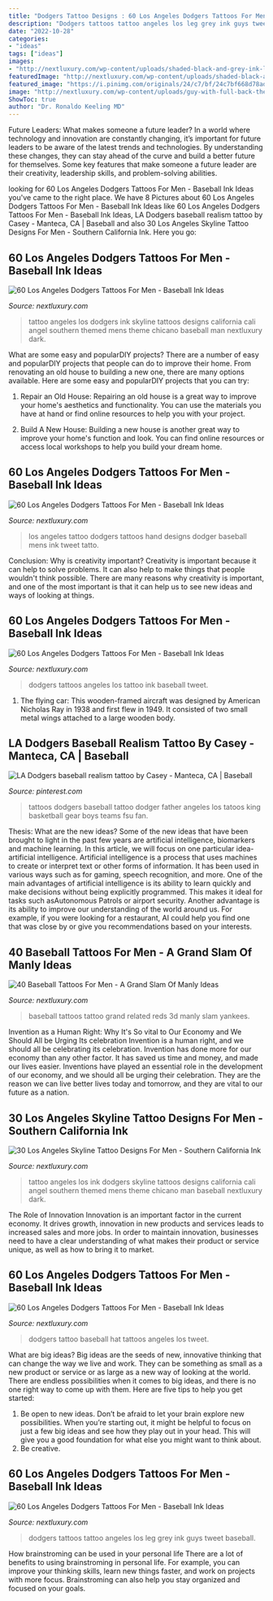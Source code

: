 ```yaml
---
title: "Dodgers Tattoo Designs : 60 Los Angeles Dodgers Tattoos For Men"
description: "Dodgers tattoos tattoo angeles los leg grey ink guys tweet baseball"
date: "2022-10-28"
categories:
- "ideas"
tags: ["ideas"]
images:
- "http://nextluxury.com/wp-content/uploads/shaded-black-and-grey-ink-leg-calf-la-dodgers-tattoos-guys.jpg"
featuredImage: "http://nextluxury.com/wp-content/uploads/shaded-black-and-grey-ink-leg-calf-la-dodgers-tattoos-guys.jpg"
featured_image: "https://i.pinimg.com/originals/24/c7/bf/24c7bf668d78ad14a5366df39bdb7a6e.jpg"
image: "http://nextluxury.com/wp-content/uploads/guy-with-full-back-themed-los-angeles-skyline-tattoo-design.jpg"
ShowToc: true
author: "Dr. Ronaldo Keeling MD"
---
```



Future Leaders: What makes someone a future leader?
In a world where technology and innovation are constantly changing, it’s important for future leaders to be aware of the latest trends and technologies. By understanding these changes, they can stay ahead of the curve and build a better future for themselves. Some key features that make someone a future leader are their creativity, leadership skills, and problem-solving abilities.

	

		
looking for 60 Los Angeles Dodgers Tattoos For Men - Baseball Ink Ideas you've came to the right place. We have 8 Pictures about 60 Los Angeles Dodgers Tattoos For Men - Baseball Ink Ideas like 60 Los Angeles Dodgers Tattoos For Men - Baseball Ink Ideas, LA Dodgers baseball realism tattoo by Casey - Manteca, CA | Baseball and also 30 Los Angeles Skyline Tattoo Designs For Men - Southern California Ink. Here you go:
		
    
## 60 Los Angeles Dodgers Tattoos For Men - Baseball Ink Ideas

<img loading=lazy src="http://nextluxury.com/wp-content/uploads/full-back-los-angeles-themed-dodgers-tattoo-ideas-for-males.jpg" onerror="this.onerror=null;this.src='https://tse2.mm.bing.net/th?id=OIP.k8P3oblxuFb1TFM433Y1tgHaHa&amp;pid=15.1';" alt="60 Los Angeles Dodgers Tattoos For Men - Baseball Ink Ideas">

_Source: nextluxury.com_

>tattoo angeles los dodgers ink skyline tattoos designs california cali angel southern themed mens theme chicano baseball man nextluxury dark. 

	

What are some easy and popularDIY projects?
There are a number of easy and popularDIY projects that people can do to improve their home. From renovating an old house to building a new one, there are many options available. Here are some easy and popularDIY projects that you can try:
1. Repair an Old House: Repairing an old house is a great way to improve your home's aesthetics and functionality. You can use the materials you have at hand or find online resources to help you with your project.

2. Build A New House: Building a new house is another great way to improve your home's function and look. You can find online resources or access local workshops to help you build your dream home.

    
## 60 Los Angeles Dodgers Tattoos For Men - Baseball Ink Ideas

<img loading=lazy src="http://nextluxury.com/wp-content/uploads/mens-tattoo-dodgers-design-la-los-angeles-on-hand.jpg" onerror="this.onerror=null;this.src='https://tse1.mm.bing.net/th?id=OIP.OD6KW6UCQdA-VI0u4k29MQHaHa&amp;pid=15.1';" alt="60 Los Angeles Dodgers Tattoos For Men - Baseball Ink Ideas">

_Source: nextluxury.com_

>los angeles tattoo dodgers tattoos hand designs dodger baseball mens ink tweet tatto. 

	

Conclusion: Why is creativity important?
Creativity is important because it can help to solve problems. It can also help to make things that people wouldn't think possible. There are many reasons why creativity is important, and one of the most important is that it can help us to see new ideas and ways of looking at things.

    
## 60 Los Angeles Dodgers Tattoos For Men - Baseball Ink Ideas

<img loading=lazy src="http://nextluxury.com/wp-content/uploads/leg-calf-logo-creative-dodgers-tattoos-for-men.jpg" onerror="this.onerror=null;this.src='https://tse2.mm.bing.net/th?id=OIP.fYHS1HbcWvIv3-4S1zflFAHaHa&amp;pid=15.1';" alt="60 Los Angeles Dodgers Tattoos For Men - Baseball Ink Ideas">

_Source: nextluxury.com_

>dodgers tattoos angeles los tattoo ink baseball tweet. 

	

1. The flying car: This wooden-framed aircraft was designed by American Nicholas Ray in 1938 and first flew in 1949. It consisted of two small metal wings attached to a large wooden body.

    
## LA Dodgers Baseball Realism Tattoo By Casey - Manteca, CA | Baseball

<img loading=lazy src="https://i.pinimg.com/originals/24/c7/bf/24c7bf668d78ad14a5366df39bdb7a6e.jpg" onerror="this.onerror=null;this.src='https://tse1.mm.bing.net/th?id=OIP.rAgP_AcGmEuaTMTcaiSoqgHaHa&amp;pid=15.1';" alt="LA Dodgers baseball realism tattoo by Casey - Manteca, CA | Baseball">

_Source: pinterest.com_

>tattoos dodgers baseball tattoo dodger father angeles los tatoos king basketball gear boys teams fsu fan. 

	

Thesis: What are the new ideas?
Some of the new ideas that have been brought to light in the past few years are artificial intelligence, biomarkers and machine learning. In this article, we will focus on one particular idea- artificial intelligence. Artificial intelligence is a process that uses machines to create or interpret text or other forms of information. It has been used in various ways such as for gaming, speech recognition, and more. 
One of the main advantages of artificial intelligence is its ability to learn quickly and make decisions without being explicitly programmed. This makes it ideal for tasks such asAutonomous Patrols or airport security. Another advantage is its ability to improve our understanding of the world around us. For example, if you were looking for a restaurant, AI could help you find one that was close by or give you recommendations based on your interests.

    
## 40 Baseball Tattoos For Men - A Grand Slam Of Manly Ideas

<img loading=lazy src="http://nextluxury.com/wp-content/uploads/baseball-related-tattoos-on-man.jpg" onerror="this.onerror=null;this.src='https://tse2.mm.bing.net/th?id=OIP.5pcY6ap8tfaxl5tuvdi2dQAAAA&amp;pid=15.1';" alt="40 Baseball Tattoos For Men - A Grand Slam Of Manly Ideas">

_Source: nextluxury.com_

>baseball tattoos tattoo grand related reds 3d manly slam yankees. 

	

Invention as a Human Right: Why It's So vital to Our Economy and We Should All be Urging Its celebration
Invention is a human right, and we should all be celebrating its celebration. Invention has done more for our economy than any other factor. It has saved us time and money, and made our lives easier.
Inventions have played an essential role in the development of our economy, and we should all be urging their celebration. They are the reason we can live better lives today and tomorrow, and they are vital to our future as a nation.

    
## 30 Los Angeles Skyline Tattoo Designs For Men - Southern California Ink

<img loading=lazy src="http://nextluxury.com/wp-content/uploads/guy-with-full-back-themed-los-angeles-skyline-tattoo-design.jpg" onerror="this.onerror=null;this.src='https://tse3.mm.bing.net/th?id=OIP.DUngVdrwxCElAhsiBW9B_wHaHa&amp;pid=15.1';" alt="30 Los Angeles Skyline Tattoo Designs For Men - Southern California Ink">

_Source: nextluxury.com_

>tattoo angeles los ink dodgers skyline tattoos designs california cali angel southern themed mens theme chicano man baseball nextluxury dark. 

	

The Role of Innovation
Innovation is an important factor in the current economy. It drives growth, innovation in new products and services leads to increased sales and more jobs. In order to maintain innovation, businesses need to have a clear understanding of what makes their product or service unique, as well as how to bring it to market.

    
## 60 Los Angeles Dodgers Tattoos For Men - Baseball Ink Ideas

<img loading=lazy src="http://nextluxury.com/wp-content/uploads/small-black-and-grey-shaded-mlb-baseball-hat-dodgers-male-tattoo-ideas.jpg" onerror="this.onerror=null;this.src='https://tse1.mm.bing.net/th?id=OIP.GiV9k1fs50XO-22SFxFGQQHaHa&amp;pid=15.1';" alt="60 Los Angeles Dodgers Tattoos For Men - Baseball Ink Ideas">

_Source: nextluxury.com_

>dodgers tattoo baseball hat tattoos angeles los tweet. 

	

What are big ideas?
Big ideas are the seeds of new, innovative thinking that can change the way we live and work. They can be something as small as a new product or service or as large as a new way of looking at the world. There are endless possibilities when it comes to big ideas, and there is no one right way to come up with them. Here are five tips to help you get started: 
1. Be open to new ideas. Don’t be afraid to let your brain explore new possibilities. When you’re starting out, it might be helpful to focus on just a few big ideas and see how they play out in your head. This will give you a good foundation for what else you might want to think about. 
2. Be creative.

    
## 60 Los Angeles Dodgers Tattoos For Men - Baseball Ink Ideas

<img loading=lazy src="http://nextluxury.com/wp-content/uploads/shaded-black-and-grey-ink-leg-calf-la-dodgers-tattoos-guys.jpg" onerror="this.onerror=null;this.src='https://tse1.mm.bing.net/th?id=OIP._RXNy1VwiAwcTlUgRXhUcAHaIL&amp;pid=15.1';" alt="60 Los Angeles Dodgers Tattoos For Men - Baseball Ink Ideas">

_Source: nextluxury.com_

>dodgers tattoos tattoo angeles los leg grey ink guys tweet baseball. 

	

How brainstroming can be used in your personal life
There are a lot of benefits to using brainstroming in personal life. For example, you can improve your thinking skills, learn new things faster, and work on projects with more focus. Brainstroming can also help you stay organized and focused on your goals.

